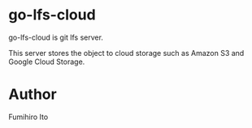 go-lfs-cloud
===

go-lfs-cloud is git lfs server.

This server stores the object to cloud storage such as Amazon S3 and Google Cloud Storage.

# Author

Fumihiro Ito